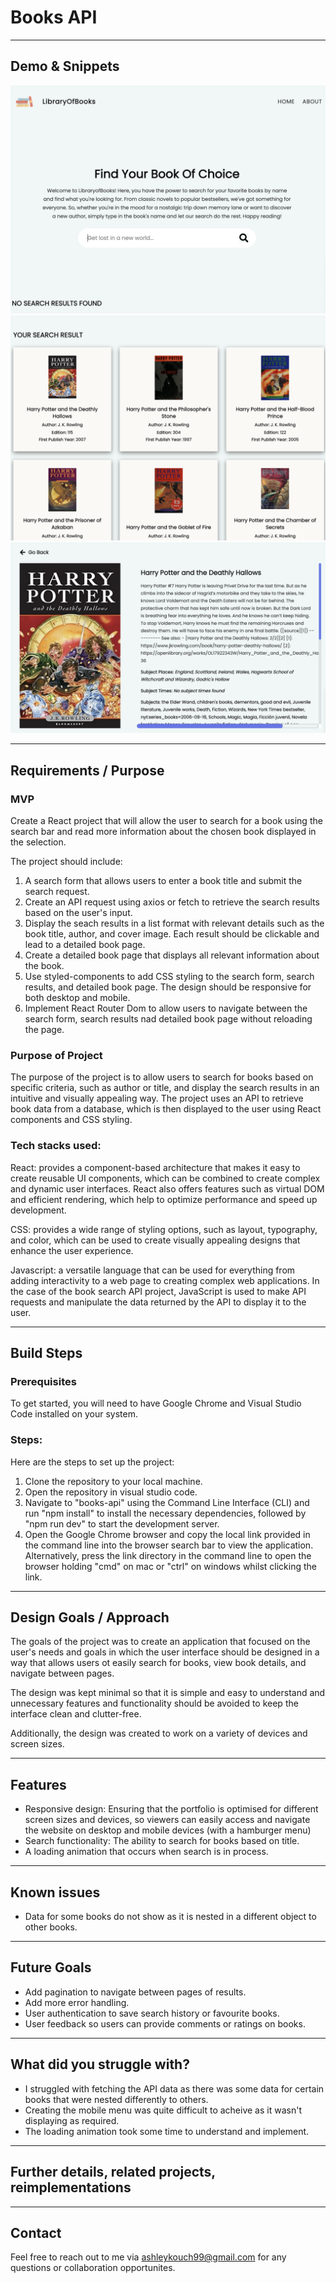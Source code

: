 # Books API

---

## Demo & Snippets

![Alt Text](./project_assets/demo-1.png)
![Alt Text](./project_assets/demo-2.png)
![Alt Text](./project_assets/demo-3.png)

---

## Requirements / Purpose

### MVP

Create a React project that will allow the user to search for a book using the search bar and read more information about the chosen book displayed in the selection.

The project should include:

1. A search form that allows users to enter a book title and submit the search request.
2. Create an API request using axios or fetch to retrieve the search results based on the user's input.
3. Display the seach results in a list format with relevant details such as the book title, author, and cover image. Each result should be clickable and lead to a detailed book page.
4. Create a detailed book page that displays all relevant information about the book.
5. Use styled-components to add CSS styling to the search form, search results, and detailed book page. The design should be responsive for both desktop and mobile.
6. Implement React Router Dom to allow users to navigate between the search form, search results nad detailed book page without reloading the page.

### Purpose of Project

The purpose of the project is to allow users to search for books based on specific criteria, such as author or title, and display the search results in an intuitive and visually appealing way. The project uses an API to retrieve book data from a database, which is then displayed to the user using React components and CSS styling.

### Tech stacks used:

React: provides a component-based architecture that makes it easy to create reusable UI components, which can be combined to create complex and dynamic user interfaces. React also offers features such as virtual DOM and efficient rendering, which help to optimize performance and speed up development.

CSS: provides a wide range of styling options, such as layout, typography, and color, which can be used to create visually appealing designs that enhance the user experience.

Javascript: a versatile language that can be used for everything from adding interactivity to a web page to creating complex web applications. In the case of the book search API project, JavaScript is used to make API requests and manipulate the data returned by the API to display it to the user.

---

## Build Steps

### Prerequisites

To get started, you will need to have Google Chrome and Visual Studio Code installed on your system.

### Steps:

Here are the steps to set up the project:

1. Clone the repository to your local machine.
2. Open the repository in visual studio code.
3. Navigate to "books-api" using the Command Line Interface (CLI) and run "npm install" to install the necessary dependencies, followed by "npm run dev" to start the development server.
4. Open the Google Chrome browser and copy the local link provided in the command line into the browser search bar to view the application. Alternatively, press the link directory in the command line to open the browser holding "cmd" on mac or "ctrl" on windows whilst clicking the link.

---

## Design Goals / Approach

The goals of the project was to create an application that focused on the user's needs and goals in which the user interface should be designed in a way that allows users ot easily search for books, view book details, and navigate between pages.

The design was kept minimal so that it is simple and easy to understand and unnecessary features and functionality should be avoided to keep the interface clean and clutter-free.

Additionally, the design was created to work on a variety of devices and screen sizes.

---

## Features

- Responsive design: Ensuring that the portfolio is optimised for different screen sizes and devices, so viewers can easily access and navigate the website on desktop and mobile devices (with a hamburger menu)
- Search functionality: The ability to search for books based on title.
- A loading animation that occurs when search is in process.

---

## Known issues

- Data for some books do not show as it is nested in a different object to other books.

---

## Future Goals

- Add pagination to navigate between pages of results.
- Add more error handling.
- User authentication to save search history or favourite books.
- User feedback so users can provide comments or ratings on books.

---

## What did you struggle with?

- I struggled with fetching the API data as there was some data for certain books that were nested differently to others.
- Creating the mobile menu was quite difficult to acheive as it wasn't displaying as required.
- The loading animation took some time to understand and implement.

---

## Further details, related projects, reimplementations

---

## Contact

Feel free to reach out to me via ashleykouch99@gmail.com for any questions or collaboration opportunites.
